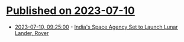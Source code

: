 # [Published on 2023-07-10](index.md)

* [2023-07-10, 09:25:00](https://soylentnews.org/article.pl?sid=23/07/09/1447222&from=rss) - [India's Space Agency Set to Launch Lunar Lander, Rover](https://soylentnews.org/article.pl?sid=23/07/09/1447222&from=rss)
